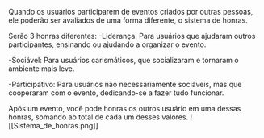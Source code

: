 Quando os usuários participarem de eventos criados por outras pessoas, ele poderão ser avaliados de uma forma diferente, o sistema de honras.

Serão 3 honras diferentes:
-Liderança:
Para usuários que ajudaram outros participantes, ensinando ou ajudando a organizar o evento.

-Sociável:
Para usuários carismáticos, que socializaram e tornaram o ambiente mais leve.

-Participativo:
Para usuários não necessariamente sociáveis, mas que cooperaram com o evento, dedicando-se a fazer tudo funcionar.

Após um evento, você pode honras os outros usuário em uma dessas honras, somando ao total de cada um desses valores.
![[Sistema_de_honras.png]]